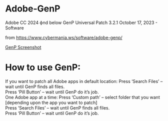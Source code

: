 # Adobe-GenP
Adobe CC 2024 фnd below GenP Universal Patch 3.2.1
October 17, 2023 - Software

from https://www.cybermania.ws/software/adobe-genp/

[GenP Screenshot](https://i.ibb.co/kDqWzp1/image.png)

# How to use GenP:

If you want to patch all Adobe apps in default location:
Press ‘Search Files’ – wait until GenP finds all files.<br>
Press ‘Pill Button’ – wait until GenP do it’s job.<br>
One Adobe app at a time:
Press ‘Custom path’ – select folder that you want [depending upon the app you want to patch]<br>
Press ‘Search Files’ – wait until GenP finds all files.<br>
Press ‘Pill Button’ – wait until GenP do it’s job.<br>
